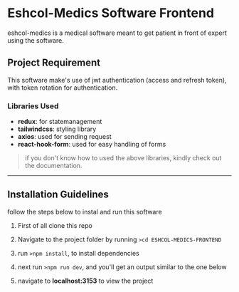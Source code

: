 # Eshcol-Medics Software Frontend
eshcol-medics is a medical software meant to get patient in front of expert using the software.

## Project Requirement
This software make's use of jwt authentication (access and refresh token), with token rotation for authentication.

### Libraries Used
- **redux**: for statemanagement
- **tailwindcss**: styling library
- **axios**: used for sending request
- **react-hook-form**: used for easy handling of forms

> if you don't know how to used the above libraries, kindly check out the documentation.

___

## Installation Guidelines
follow the steps below to instal and run this software
1. First of all clone this repo
2. Navigate to the project folder by running `>cd ESHCOL-MEDICS-FRONTEND`
3. run `>npm install`, to install dependencies
4. next run `>npm run dev`, and you'll get an output similar to the one below

5. navigate to **localhost:3153** to view the project

